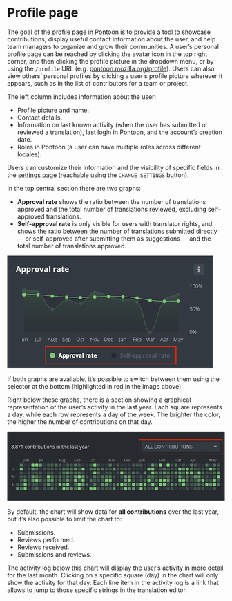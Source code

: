 # Profile page

The goal of the profile page in Pontoon is to provide a tool to showcase contributions, display useful contact information about the user, and help team managers to organize and grow their communities. A user’s personal profile page can be reached by clicking the avatar icon in the top right corner, and then clicking the profile picture in the dropdown menu, or by using the `/profile` URL (e.g. [pontoon.mozilla.org/profile](https://pontoon.mozilla.org/profile)). Users can also view others’ personal profiles by clicking a user’s profile picture wherever it appears, such as in the list of contributors for a team or project.

The left column includes information about the user:
* Profile picture and name.
* Contact details.
* Information on last known activity (when the user has submitted or reviewed a translation), last login in Pontoon, and the account’s creation date.
* Roles in Pontoon (a user can have multiple roles across different locales).

Users can customize their information and the visibility of specific fields in the [settings page](users.md#user-settings) (reachable using the `CHANGE SETTINGS` button).

In the top central section there are two graphs:
* **Approval rate** shows the ratio between the number of translations approved and the total number of translations reviewed, excluding self-approved translations.
* **Self-approval rate** is only visible for users with translator rights, and shows the ratio between the number of translations submitted directly — or self-approved after submitting them as suggestions — and the total number of translations approved.

![Approval rate graph](../../assets/images/pontoon/profile/approval_graph.png "Screenshot of the approval rate graph")

If both graphs are available, it’s possible to switch between them using the selector at the bottom (highlighted in red in the image above)

Right below these graphs, there is a section showing a graphical representation of the user’s activity in the last year. Each square represents a day, while each row represents a day of the week. The brighter the color, the higher the number of contributions on that day.

![Activity graph](../../assets/images/pontoon/profile/activity_graph.png "Screenshot of the activity graph")

By default, the chart will show data for **all contributions** over the last year, but it’s also possible to limit the chart to:
* Submissions.
* Reviews performed.
* Reviews received.
* Submissions and reviews.

The activity log below this chart will display the user’s activity in more detail for the last month. Clicking on a specific square (day) in the chart will only show the activity for that day. Each line item in the activity log is a link that allows to jump to those specific strings in the translation editor.
